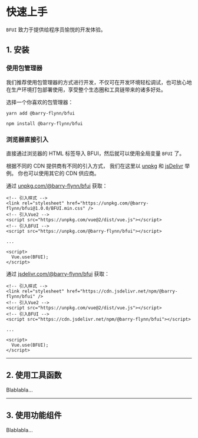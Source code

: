 # 快速上手

`BFUI` 致力于提供给程序员愉悦的开发体验。

## 1. 安装

### 使用包管理器

我们推荐使用包管理器的方式进行开发，不仅可在开发环境轻松调试，也可放心地在生产环境打包部署使用，享受整个生态圈和工具链带来的诸多好处。

选择一个你喜欢的包管理器：

<CodeGroup>
  <CodeGroupItem title="YARN">

```bash:no-line-numbers
yarn add @barry-flynn/bfui
```

  </CodeGroupItem>

  <CodeGroupItem title="NPM" active>

```bash:no-line-numbers
npm install @barry-flynn/bfui
```

  </CodeGroupItem>
</CodeGroup>

### 浏览器直接引入

直接通过浏览器的 HTML 标签导入 BFUI，然后就可以使用全局变量 `BFUI` 了。

根据不同的 CDN 提供商有不同的引入方式， 我们在这里以 [unpkg](https://unpkg.com/) 和 [jsDelivr](https://jsdelivr.com/) 举例。 你也可以使用其它的 CDN 供应商。

通过 [unpkg.com/@barry-flynn/bfui](https://unpkg.com/browse/@barry-flynn/bfui/) 获取：

```html:no-line-numbers
<!-- 引入样式 -->
<link rel="stylesheet" href="https://unpkg.com/@barry-flynn/bfui@1.0.0/BFUI.min.css" />
<!-- 引入Vue2 -->
<script src="https://unpkg.com/vue@2/dist/vue.js"></script>
<!-- 引入BFUI -->
<script src="https://unpkg.com/@barry-flynn/bfui"></script>

...

<script>
  Vue.use(BFUI);
</script>
```

通过 [jsdelivr.com/@barry-flynn/bfui](https://cdn.jsdelivr.net/npm/@barry-flynn/bfui/) 获取：

```html:no-line-numbers
<!-- 引入样式 -->
<link rel="stylesheet" href="https://cdn.jsdelivr.net/npm/@barry-flynn/bfui" />
<!-- 引入Vue2 -->
<script src="https://unpkg.com/vue@2/dist/vue.js"></script>
<!-- 引入BFUI -->
<script src="https://cdn.jsdelivr.net/npm/@barry-flynn/bfui"></script>

...

<script>
  Vue.use(BFUI);
</script>
```


---

## 2. 使用工具函数

Blablabla...

---

## 3. 使用功能组件

Blablabla...
